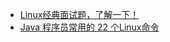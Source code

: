 * [Linux经典面试题，了解一下！](https://mp.weixin.qq.com/s/9Z5wLItj5Bwx5lH6XqH0Pw)
* [Java 程序员常用的 22 个Linux命令](https://mp.weixin.qq.com/s/R8jNwc8FrWBAPan4-JgZFw)

